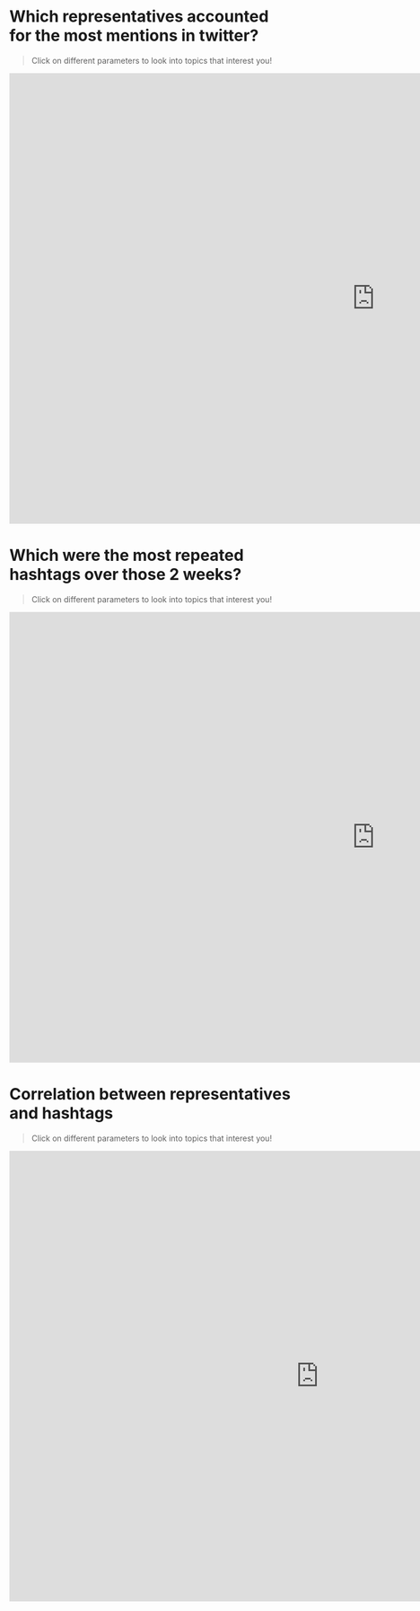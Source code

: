 
# Which representatives accounted for the most mentions in twitter?
> Click on different parameters to look into topics that interest you!  
<iframe src="https://documents.cortext.net/0cf2/0cf23b70382c05b07e2e3e14e1bd2b3b/48510/temporal%20evolution/basic_statistics_entities_user_mentions_20ISIpubdate.html" frameborder="0" style="overflow:hidden;border:1px solid #DDDDDD;" width="1300" height="800" allowfullscreen></iframe> 


# Which were the most repeated hashtags over those 2 weeks?
> Click on different parameters to look into topics that interest you!  

<iframe src="https://documents.cortext.net/a112/a11239f5a529652d164d5d81f64e049d/48229/temporal%20evolution/basic_statistics_entities_hashtags_20ISIpubdate.html" frameborder="0" style="overflow:hidden;border:1px solid #DDDDDD;" width="1300" height="800" allowfullscreen></iframe>
 

# Correlation between representatives and hashtags
> Click on different parameters to look into topics that interest you!  

<iframe src="https://documents.cortext.net/lib/mapexplorer/explorerjs.html?file=https://assets.cortext.net/docs/e4737e695df6b02c83cc90d96f9603dd" frameborder="0" style="overflow:hidden;border:1px solid #DDDDDD;" width="1100" height="800" allowfullscreen></iframe>
